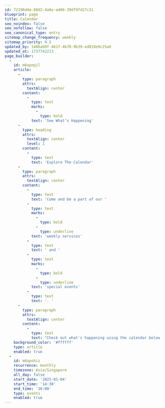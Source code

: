 ```yaml
---
id: 72196d4e-88d2-4a6e-a466-39df9fd27c31
blueprint: page
title: Calendar
seo_noindex: false
seo_nofollow: false
seo_canonical_type: entry
sitemap_change_frequency: weekly
sitemap_priority: 0.5
updated_by: 1406a60f-461f-4b70-9b39-ed819e9c25a0
updated_at: 1737742213
page_builder:
  -
    id: m6apnpjl
    article:
      -
        type: paragraph
        attrs:
          textAlign: center
        content:
          -
            type: text
            marks:
              -
                type: bold
            text: 'See What’s Happening'
      -
        type: heading
        attrs:
          textAlign: center
          level: 1
        content:
          -
            type: text
            text: 'Explore The Calendar'
      -
        type: paragraph
        attrs:
          textAlign: center
        content:
          -
            type: text
            text: 'Come and be a part of our '
          -
            type: text
            marks:
              -
                type: bold
              -
                type: underline
            text: 'weekly services'
          -
            type: text
            text: ' and '
          -
            type: text
            marks:
              -
                type: bold
              -
                type: underline
            text: 'special events'
          -
            type: text
            text: '. '
      -
        type: paragraph
        attrs:
          textAlign: center
        content:
          -
            type: text
            text: "Check out what's happening using the calendar below."
    background_color: '#ffffff'
    type: article
    enabled: true
  -
    id: m6apuhiz
    recurrence: monthly
    timezone: Asia/Singapore
    all_day: false
    start_date: '2025-01-04'
    start_time: '14:30'
    end_time: '16:00'
    type: events
    enabled: true
---
```

